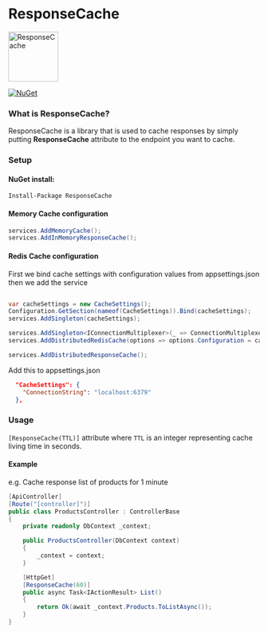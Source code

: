 # ResponseCache
<img src="https://api.nuget.org/v3-flatcontainer/responsecache/1.0.4/icon" width="100" height="100" alt="ResponseCache">

[![NuGet](https://img.shields.io/badge/nuget-v1.0.5-blue)](https://www.nuget.org/packages/ResponseCache/)

### What is ResponseCache?
ResponseCache is a library that is used to cache responses by simply putting **ResponseCache** attribute to the endpoint you want to cache.

### Setup

#### NuGet install:
```
Install-Package ResponseCache
```

#### Memory Cache configuration
```csharp
services.AddMemoryCache();
services.AddInMemoryResponseCache();
```

#### Redis Cache configuration
First we bind cache settings with configuration values from appsettings.json then we add the service

```csharp

var cacheSettings = new CacheSettings();
Configuration.GetSection(nameof(CacheSettings)).Bind(cacheSettings);
services.AddSingleton(cacheSettings);

services.AddSingleton<IConnectionMultiplexer>(_ => ConnectionMultiplexer.Connect(cacheSettings.ConnectionString));
services.AddDistributedRedisCache(options => options.Configuration = cacheSettings.ConnectionString);

services.AddDistributedResponseCache();
```
Add this to appsettings.json
```json
  "CacheSettings": {
    "ConnectionString": "localhost:6379"
  },
```

### Usage
``` [ResponseCache(TTL)] ``` attribute where ``` TTL ``` is an integer representing cache living time in seconds.

#### Example
e.g. Cache response list of products for 1 minute
```csharp
[ApiController]
[Route("[controller]")]
public class ProductsController : ControllerBase
{
    private readonly DbContext _context;

    public ProductsController(DbContext context)
    {
        _context = context;
    }

    [HttpGet]
    [ResponseCache(60)]
    public async Task<IActionResult> List()
    {
        return Ok(await _context.Products.ToListAsync());
    }
}     
```
